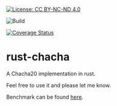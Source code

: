 [![License: CC BY-NC-ND 4.0](https://img.shields.io/badge/License-CC%20BY--NC--ND%204.0-lightgrey.svg)](https://creativecommons.org/licenses/by-nc-nd/4.0/)

![Build](https://github.com/jonasthewolf/rust-chacha/workflows/Build/badge.svg)

[![Coverage Status](https://coveralls.io/repos/github/jonasthewolf/rust-chacha/badge.svg?branch=master)](https://coveralls.io/github/jonasthewolf/rust-chacha?branch=master)

# rust-chacha

A Chacha20 implementation in rust.

Feel free to use it and please let me know.

Benchmark can be found [here](https://jonasthewolf.github.io/rust-chacha/dev/bench/).